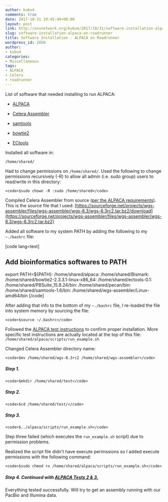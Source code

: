 ```yaml
---
author: kubu4
comments: true
date: 2017-10-31 19:45:49+00:00
layout: post
link: http://onsnetwork.org/kubu4/2017/10/31/software-installation-alpaca-on-roadrunner/
slug: software-installation-alpaca-on-roadrunner
title: Software Installation - ALPACA on Roadrunner
wordpress_id: 2850
author:
- kubu4
categories:
- Miscellaneous
tags:
- ALPACA
- Celera
- roadrunner
---
```


List of software that needed installing to run ALPACA:





  * [ALPACA](https://github.com/VicugnaPacos/ALPACA)



  * [Celera Assembler](https://sourceforge.net/projects/wgs-assembler/files/wgs-assembler/wgs-8.3/)



  * [samtools](http://www.htslib.org/download/)



  * [bowtie2](https://sourceforge.net/projects/bowtie-bio/files/bowtie2/2.3.3.1/)



  * [ECtools](https://github.com/jgurtowski/ectools/releases)






Installed all software in:

`/home/shared/`

Had to change permissions on `/home/shared/`. Used the following to change permissions recursively (-R) to allow all admin (i.e. sudo group) users to read/write in this directory:


    
    <code>$sudo chown -R :sudo /home/shared</code>



Compiled Celera Assembler from source ([per the ALPACA requirements](https://github.com/VicugnaPacos/ALPACA#install-celera-assembler)). This is the source file that I used: [https://sourceforge.net/projects/wgs-assembler/files/wgs-assembler/wgs-8.3/wgs-8.3rc2.tar.bz2/download](https://sourceforge.net/projects/wgs-assembler/files/wgs-assembler/wgs-8.3/wgs-8.3rc2.tar.bz2)

Added all software to my system PATH by adding the following to my `~./bashrc` file:

[code lang=text]
## Add bioinformatics softwares to PATH

export PATH=${PATH}:
/home/shared/alpaca:
/home/shared/Bismark:
/home/shared/bowtie2-2.3.3.1-linux-x86_64:
/home/shared/ectools-0.1:
/home/shared/PBSuite_15.8.24/bin:
/home/shared/pecan/bin:
/home/shared/samtools-1.6/bin:
/home/shared/wgs-assembler/Linux-amd64/bin
[/code]

After adding that info to the bottom of my `~./bashrc` file, I re-loaded the file into system memory by sourcing the file:


    
    <code>$source ~/.bashrc</code>



Followed the [ALPACA test instructions](https://github.com/VicugnaPacos/ALPACA#test) to confirm proper installation. More specific test instructions are actually located at the top of this file: `/home/shared/alpaca/scripts/run_example.sh`

Changed Celera Assembler directory name:


    
    <code>$mv /home/shared/wgs-8.3rc2 /home/shared/wgs-assembler</code>





##### Step 1.




    
    <code>$mkdir /home/shared/test</code>





##### Step 2.




    
    <code>$cd /home/shared/test/</code>





##### Step 3.




    
    <code>$../alpaca/scripts/run_example.sh</code>



Step three failed (which executes the `run_example.sh` script) due to permission problems.

Realized the script file didn't have execute perimssions so I added execute permissions with the following command:


    
    <code>$sudo chmod +x /home/shared/alpaca/scripts/run_example.sh</code>





##### Step 4. Continued with [ALPACA Tests 2 & 3.](https://github.com/VicugnaPacos/ALPACA#test)



Everything tested successfully. Will try to get an assembly running with our PacBio and Illumina data.
